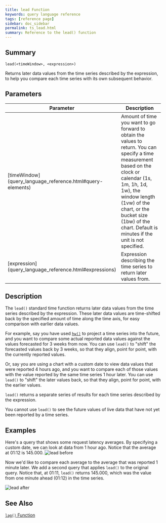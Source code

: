 ```yaml
---
title: lead Function
keywords: query language reference
tags: [reference page]
sidebar: doc_sidebar
permalink: ts_lead.html
summary: Reference to the lead() function
---
```

## Summary
```
lead(<timeWindow>, <expression>)
```
Returns later data values from the time series described by the expression, to help you compare each time series with its own subsequent behavior.

## Parameters
<table>
<tbody>
<thead>
<tr><th width="20%">Parameter</th><th width="80%">Description</th></tr>
</thead>
<tr><td markdown="span"> [timeWindow](query_language_reference.html#query-elements)</td>
<td>Amount of time you want to go forward to obtain the values to return. You can specify a time measurement based on the clock or calendar (1s, 1m, 1h, 1d, 1w), the window length (1vw) of the chart, or the bucket size (1bw) of the chart. Default is minutes if the unit is not specified.
</td></tr>
<tr>
<td markdown="span"> [expression](query_language_reference.html#expressions)</td>
<td>Expression describing the time series to return later values from. </td></tr>
</tbody>
</table>


## Description

The `lead()` standard time function returns later data values from the time series described by the expression. These later data values are time-shifted back by the specified amount of time along the time axis, for easy comparison with earlier data values.

For example, say you have used [`hw()`](ts_hw.html) to project a time series into the future, and you want to compare some actual reported data values against the values forecasted for 3 weeks from now.  You can use `lead()` to "shift" the forecasted values back by 3 weeks, so that they align, point for point, with the currently reported values.

Or, say you are using a chart with a custom date to view data values that were reported 4 hours ago, and you want to  compare each of those values with the value reported by the same time series 1 hour later.  You can use `lead()` to "shift" the later values back, so that they align, point for point, with the earlier values.

`lead()` returns a separate series of results for each time series described by the expression.

You cannot use `lead()` to see the future values of live data that have not yet been reported by a time series.

## Examples

Here's a query that shows some request latency averages. By specifying a custom date, we can look at data from 1 hour ago. Notice that the average at 01:12 is 145.000.
![lead before](images/ts_lead_before.png)

Now we'd like to compare each average to the average that was reported 1 minute later. We add a second query that applies `lead()` to the original query. Notice that, at 01:11, `lead()` returns 145.000, which was the value from one minute ahead (01:12) in the time series.

![lead after](images/ts_lead_after.png)

<!--- add an example that involves hw() some day --->

## See Also
[`lag()` Function](ts_lag.html)
